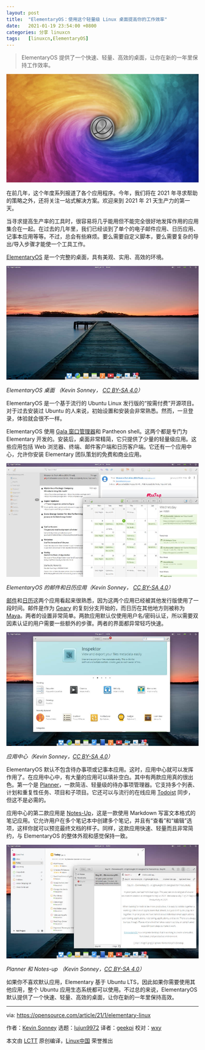 ```yaml
---
layout: post
title:	"ElementaryOS：使用这个轻量级 Linux 桌面提高你的工作效率"
date:	2021-01-19 23:54:00 +0800 
categories:	分享 linuxcn 
tags:	[linuxcn,ElementaryOS]
---
```




> 
> ElementaryOS 提供了一个快速、轻量、高效的桌面，让你在新的一年里保持工作效率。
> 
> 
> 


![](/Asserts/Images/album/202101/19/235403miy29qe6rqvv2vl3.jpg)


在前几年，这个年度系列报道了各个应用程序。今年，我们将在 2021 年寻求帮助的策略之外，还将关注一站式解决方案。欢迎来到 2021 年 21 天生产力的第一天。


当寻求提高生产率的工具时，很容易将几乎能用但不能完全很好地发挥作用的应用集合在一起。在过去的几年里，我们已经谈到了单个的电子邮件应用、日历应用、记事本应用等等。不过，总会有些麻烦。要么需要自定义脚本，要么需要复杂的导出/导入步骤才能使一个工具工作。


[ElementaryOS](https://elementary.io/) 是一个完整的桌面，具有美观、实用、高效的环境。


![](/Asserts/Images/album/202101/20/002348rthzuljst6bljs7c.jpg)


*ElementaryOS 桌面 （Kevin Sonney， [CC BY-SA 4.0](https://creativecommons.org/licenses/by-sa/4.0/)）*


ElementaryOS 是一个基于流行的 Ubuntu Linux 发行版的“按需付费”开源项目。对于过去安装过 Ubuntu 的人来说，初始设置和安装会非常熟悉。然而，一旦登录，体验就会很不一样。


ElementaryOS 使用 [Gala 窗口管理器](https://github.com/elementary/gala)和 Pantheon shell。这两个都是专门为 Elementary 开发的。安装后，桌面非常精简，它只提供了少量的轻量级应用。这些应用包括 Web 浏览器、终端、邮件客户端和日历客户端。它还有一个应用中心，允许你安装 Elementary 团队策划的免费和商业应用。


![](/Asserts/Images/album/202101/20/002505c969i3l59ezci3ee.jpg)


*ElementaryOS 的邮件和日历应用（Kevin Sonney， [CC BY-SA 4.0](https://creativecommons.org/licenses/by-sa/4.0/)）*


[邮件](https://github.com/elementary/mail)和[日历](https://github.com/elementary/calendar)这两个应用看起来很熟悉，因为这两个应用已经被其他发行版使用了一段时间。邮件是作为 [Geary](https://wiki.gnome.org/Apps/Geary) 的复刻分支开始的，而日历在其他地方则被称为 [Maya](https://launchpad.net/maya)。两者的设置非常简单。两款应用默认仅使用用户名/密码认证，所以需要双因素认证的用户需要一些额外的步骤。两者的界面都异常轻巧快速。


![](/Asserts/Images/album/202101/20/002536ejlfk3b3eshxefs3.jpg)


*应用中心（Kevin Sonney，[CC BY-SA 4.0](https://creativecommons.org/licenses/by-sa/4.0/)）*


ElementaryOS 默认不包含待办事项或记事本应用。这时，应用中心就可以发挥作用了。在应用中心中，有大量的应用可以填补空白。其中有两款应用真的很出色。第一个是 [Planner](https://appcenter.elementary.io/com.github.alainm23.planner/)，一款简洁、轻量级的待办事项管理器。它支持多个列表、计划和重复性任务、项目和子项目。它还可以与流行的在线应用 [Todoist](https://todoist.com/) 同步，但这不是必需的。


应用中心的第二款应用是 [Notes-Up](https://github.com/Philip-Scott/Notes-up)，这是一款使用 Markdown 写富文本格式的笔记应用。它允许用户在多个笔记本中创建多个笔记，并且有“查看”和“编辑”选项，这样你就可以预览最终文档的样子。同样，这款应用快速、轻量而且非常简约，与 ElementaryOS 的整体外观和感觉保持一致。


![](/Asserts/Images/album/202101/20/002617u373g2lhfgiai64g.jpg)


*Planner 和 Notes-up （Kevin Sonney，[CC BY-SA 4.0](https://creativecommons.org/licenses/by-sa/4.0/)）*


如果你不喜欢默认应用，Elementary 基于 Ubuntu LTS，因此如果你需要使用其他应用，整个 Ubuntu 应用生态系统都可以使用。不过总的来说，ElementaryOS 默认提供了一个快速、轻量、高效的桌面，让你在新的一年里保持高效。




---


via: <https://opensource.com/article/21/1/elementary-linux>


作者：[Kevin Sonney](https://opensource.com/users/ksonney) 选题：[lujun9972](https://github.com/lujun9972) 译者：[geekpi](https://github.com/geekpi) 校对：[wxy](https://github.com/wxy)


本文由 [LCTT](https://github.com/LCTT/TranslateProject) 原创编译，[Linux中国](https://linux.cn/) 荣誉推出
